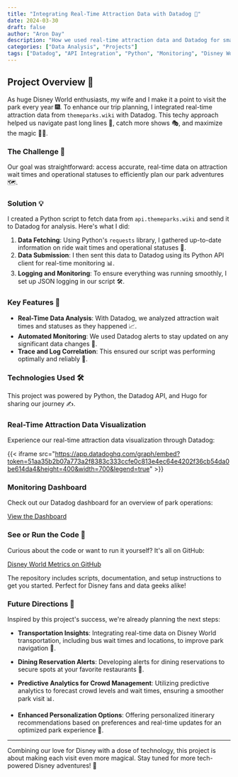 ```yaml
---
title: "Integrating Real-Time Attraction Data with Datadog 🎢"
date: 2024-03-30
draft: false
author: "Aron Day"
description: "How we used real-time attraction data and Datadog for smarter planning on our Disney World holidays 🏰✨."
categories: ["Data Analysis", "Projects"]
tags: ["Datadog", "API Integration", "Python", "Monitoring", "Disney World"]
---
```


## Project Overview 🌟

As huge Disney World enthusiasts, my wife and I make it a point to visit the park every year 🎆. To enhance our trip planning, I integrated real-time attraction data from `themeparks.wiki` with Datadog. This techy approach helped us navigate past long lines 🚀, catch more shows 🎭, and maximize the magic 🏰✨.

### The Challenge 🤔

Our goal was straightforward: access accurate, real-time data on attraction wait times and operational statuses to efficiently plan our park adventures 🗺️.

### Solution 💡

I created a Python script to fetch data from `api.themeparks.wiki` and send it to Datadog for analysis. Here's what I did:

1. **Data Fetching**: Using Python's `requests` library, I gathered up-to-date information on ride wait times and operational statuses 🎢.
2. **Data Submission**: I then sent this data to Datadog using its Python API client for real-time monitoring 📊.
3. **Logging and Monitoring**: To ensure everything was running smoothly, I set up JSON logging in our script 🛠️.

### Key Features 🔑

- **Real-Time Data Analysis**: With Datadog, we analyzed attraction wait times and statuses as they happened 📈.
- **Automated Monitoring**: We used Datadog alerts to stay updated on any significant data changes 🔔.
- **Trace and Log Correlation**: This ensured our script was performing optimally and reliably 🌈.

### Technologies Used 🛠️

This project was powered by Python, the Datadog API, and Hugo for sharing our journey ✍️.

### Real-Time Attraction Data Visualization

Experience our real-time attraction data visualization through Datadog:

{{< iframe src="https://app.datadoghq.com/graph/embed?token=51aa35b2b07a773a2f8383c333ccfe0c813e4ec64e4202f36cb54da0be614da4&height=400&width=700&legend=true" >}}

### Monitoring Dashboard

Check out our Datadog dashboard for an overview of park operations:

[View the Dashboard](https://p.datadoghq.com/sb/f4ec3568-e7d9-11ec-b24f-da7ad0900002-5439b4f1eecd127cbc39dda4cf0a85d0) 

### See or Run the Code 🚀

Curious about the code or want to run it yourself? It's all on GitHub:

[Disney World Metrics on GitHub](https://github.com/aronday/disneyworld-metrics)

The repository includes scripts, documentation, and setup instructions to get you started. Perfect for Disney fans and data geeks alike!

### Future Directions 🚀

Inspired by this project's success, we're already planning the next steps:

- **Transportation Insights**: Integrating real-time data on Disney World transportation, including bus wait times and locations, to improve park navigation 🚌.
  
- **Dining Reservation Alerts**: Developing alerts for dining reservations to secure spots at your favorite restaurants 🍴.
  
- **Predictive Analytics for Crowd Management**: Utilizing predictive analytics to forecast crowd levels and wait times, ensuring a smoother park visit 📊.
  
- **Enhanced Personalization Options**: Offering personalized itinerary recommendations based on preferences and real-time updates for an optimized park experience 🌈.

---

Combining our love for Disney with a dose of technology, this project is about making each visit even more magical. Stay tuned for more tech-powered Disney adventures! 🌟
